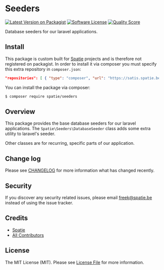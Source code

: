 # Seeders

[![Latest Version on Packagist](https://img.shields.io/github/release/spatie-custom/seeders.svg?style=flat-square)](https://packagist.org/packages/spatie-custom/seeders)
[![Software License](https://img.shields.io/badge/license-MIT-brightgreen.svg?style=flat-square)](LICENSE.md)
[![Quality Score](https://img.shields.io/scrutinizer/g/spatie-custom/seeders.svg?style=flat-square)](https://scrutinizer-ci.com/g/spatie-custom/seeders)

Database seeders for our laravel applications.

## Install

This package is custom built for [Spatie](https://spatie.be) projects and is therefore not registered on packagist. 
In order to install it via composer you must specify this extra repository in `composer.json`:

```json
"repositories": [ { "type": "composer", "url": "https://satis.spatie.be/" } ]
```

You can install the package via composer:
``` bash
$ composer require spatie/seeders
```

## Overview

This package provides the base database seeders for our laravel applications. The `Spatie\Seeders\DatabaseSeeder` class adds some extra utility to laravel's seeder.

Other classes are for recurring, specific parts of our application.

## Change log

Please see [CHANGELOG](CHANGELOG.md) for more information what has changed recently.

## Security

If you discover any security related issues, please email freek@spatie.be instead of using the issue tracker.

## Credits

- [Spatie](https://github.com/spatie)
- [All Contributors](../../contributors)

## License

The MIT License (MIT). Please see [License File](LICENSE.md) for more information.
